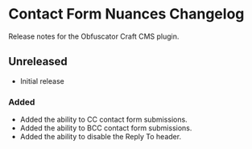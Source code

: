 # Contact Form Nuances Changelog

Release notes for the Obfuscator Craft CMS plugin.



## Unreleased

- Initial release

### Added

- Added the ability to CC contact form submissions.
- Added the ability to BCC contact form submissions.
- Added the ability to disable the Reply To header.

